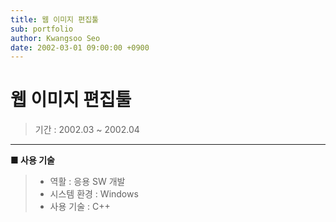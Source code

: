 ```yaml
---
title: 웹 이미지 편집툴
sub: portfolio
author: Kwangsoo Seo
date: 2002-03-01 09:00:00 +0900
---
```


# 웹 이미지 편집툴
> 기간 : 2002.03 ~ 2002.04

---

**■ 사용 기술**

>  * 역활 : 응용 SW 개발
>  * 시스템 환경 : Windows
>  * 사용 기술 : C++
